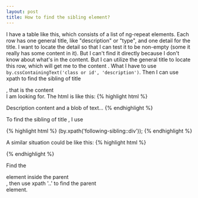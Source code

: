 ```yaml
---
layout: post
title: How to find the sibling element?
---
```


I have a table like this, which consists of a list of ng-repeat <tr> elements.
Each row has one general title, like "description" or "type", and one detail for the title.
I want to locate the detail <td> so that I can test it to be non-empty (some it really has some content in it). But I can't find it directly because I don't know about what's in the content.
But I can utilize the general title to locate this row, which will get me to the content <td>. What I have to use ```by.cssContainingText('class or id', 'description')```. 
Then I can use xpath to find the sibling of title <div>, that is the content <div> I am looking for.
The html is like this:
{% highlight html %}
<tr ng-repeat="ddd">
    <td>Description</td>
    <td>content and a blob of text...</td>
</tr>
{% endhighlight %}

To find the sibling of title <td>, I use 

{% highlight html %}
(by.xpath('following-sibling::div'));
{% endhighlight %}


A similar situation could be like this:
{% highlight html %}
<div class="div_i_want_to_get">
    <p></p>
    <p></p>
    <div class="div_i_can_get"></div>
    <p></p>
</div>
{% endhighlight %}

Find the <div> element inside the parent <div>, then use xpath '..' to find the parent <div> element.

